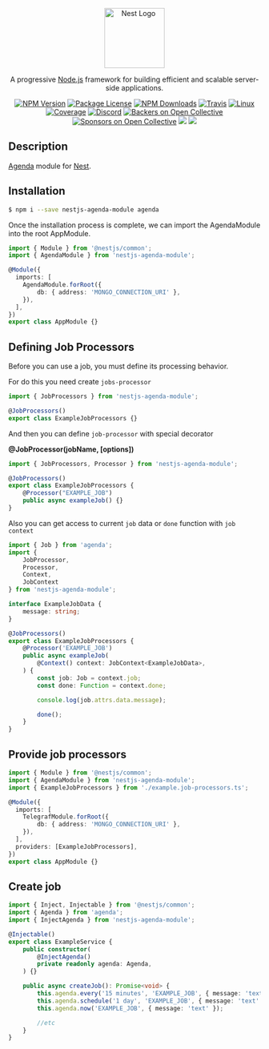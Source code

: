 <p align="center">
  <a href="http://nestjs.com/" target="blank"><img src="https://nestjs.com/img/logo-small.svg" width="120" alt="Nest Logo" /></a>
</p>

[travis-image]: https://api.travis-ci.org/nestjs/nest.svg?branch=master
[travis-url]: https://travis-ci.org/nestjs/nest
[linux-image]: https://img.shields.io/travis/nestjs/nest/master.svg?label=linux
[linux-url]: https://travis-ci.org/nestjs/nest

  <p align="center">A progressive <a href="http://nodejs.org" target="blank">Node.js</a> framework for building efficient and scalable server-side applications.</p>
    <p align="center">
<a href="https://www.npmjs.com/~nestjscore"><img src="https://img.shields.io/npm/v/@nestjs/core.svg" alt="NPM Version" /></a>
<a href="https://www.npmjs.com/~nestjscore"><img src="https://img.shields.io/npm/l/@nestjs/core.svg" alt="Package License" /></a>
<a href="https://www.npmjs.com/~nestjscore"><img src="https://img.shields.io/npm/dm/@nestjs/core.svg" alt="NPM Downloads" /></a>
<a href="https://travis-ci.org/nestjs/nest"><img src="https://api.travis-ci.org/nestjs/nest.svg?branch=master" alt="Travis" /></a>
<a href="https://travis-ci.org/nestjs/nest"><img src="https://img.shields.io/travis/nestjs/nest/master.svg?label=linux" alt="Linux" /></a>
<a href="https://coveralls.io/github/nestjs/nest?branch=master"><img src="https://coveralls.io/repos/github/nestjs/nest/badge.svg?branch=master#5" alt="Coverage" /></a>
<a href="https://discord.gg/G7Qnnhy" target="_blank"><img src="https://img.shields.io/badge/discord-online-brightgreen.svg" alt="Discord"/></a>
<a href="https://opencollective.com/nest#backer"><img src="https://opencollective.com/nest/backers/badge.svg" alt="Backers on Open Collective" /></a>
<a href="https://opencollective.com/nest#sponsor"><img src="https://opencollective.com/nest/sponsors/badge.svg" alt="Sponsors on Open Collective" /></a>
  <a href="https://paypal.me/kamilmysliwiec"><img src="https://img.shields.io/badge/Donate-PayPal-dc3d53.svg"/></a>
  <a href="https://twitter.com/nestframework"><img src="https://img.shields.io/twitter/follow/nestframework.svg?style=social&label=Follow"></a>
</p>
  <!--[![Backers on Open Collective](https://opencollective.com/nest/backers/badge.svg)](https://opencollective.com/nest#backer)
  [![Sponsors on Open Collective](https://opencollective.com/nest/sponsors/badge.svg)](https://opencollective.com/nest#sponsor)-->

## Description
[Agenda](https://www.npmjs.com/package/agenda) module for [Nest](https://github.com/nestjs/nest).

## Installation

```bash
$ npm i --save nestjs-agenda-module agenda
```

Once the installation process is complete, we can import the AgendaModule into the root AppModule.

```ts
import { Module } from '@nestjs/common';
import { AgendaModule } from 'nestjs-agenda-module';

@Module({
  imports: [
    AgendaModule.forRoot({
        db: { address: 'MONGO_CONNECTION_URI' },
    }),
  ],
})
export class AppModule {}
```

## Defining Job Processors

Before you can use a job, you must define its processing behavior.

For do this you need create `jobs-processor`

```ts
import { JobProcessors } from 'nestjs-agenda-module';

@JobProcessors()
export class ExampleJobProcessors {}
```

And then you can define `job-processor` with special decorator

**@JobProcessor(jobName, [options])**

```ts
import { JobProcessors, Processor } from 'nestjs-agenda-module';

@JobProcessors()
export class ExampleJobProcessors {
    @Processor("EXAMPLE_JOB")
    public async exampleJob() {}
}
```
Also you can get access to current `job` data or `done` function with `job context`

```ts
import { Job } from 'agenda';
import {
    JobProcessor,
    Processor,
    Context,
    JobContext
} from 'nestjs-agenda-module';

interface ExampleJobData {
    message: string;
}

@JobProcessors()
export class ExampleJobProcessors {
    @Processor('EXAMPLE_JOB')
    public async exampleJob(
        @Context() context: JobContext<ExampleJobData>,
    ) {
        const job: Job = context.job;
        const done: Function = context.done;

        console.log(job.attrs.data.message);

        done();
    }
}
```

## Provide job processors

```ts
import { Module } from '@nestjs/common';
import { AgendaModule } from 'nestjs-agenda-module';
import { ExampleJobProcessors } from './example.job-processors.ts';

@Module({
  imports: [
    TelegrafModule.forRoot({
        db: { address: 'MONGO_CONNECTION_URI' },
    }),
  ],
  providers: [ExampleJobProcessors],
})
export class AppModule {}
```

## Create job

```ts
import { Inject, Injectable } from '@nestjs/common';
import { Agenda } from 'agenda';
import { InjectAgenda } from 'nestjs-agenda-module';

@Injectable()
export class ExampleService {
    public constructor(
        @InjectAgenda()
        private readonly agenda: Agenda,
    ) {}

    public async createJob(): Promise<void> {
        this.agenda.every('15 minutes', 'EXAMPLE_JOB', { message: 'text' });
        this.agenda.schedule('1 day', 'EXAMPLE_JOB', { message: 'text' });
        this.agenda.now('EXAMPLE_JOB', { message: 'text' });

        //etc
    }
}
```